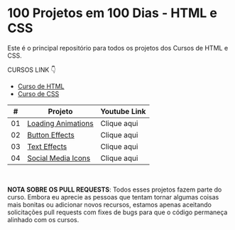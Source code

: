 # 100 Projetos em 100 Dias - HTML e CSS

Este é o principal repositório para todos os projetos dos Cursos de HTML e CSS.

CURSOS LINK 👇

-   [Curso de HTML](https://johnpires.com/cursos/html-tutorial/)
-   [Curso de CSS](https://johnpires.com/cursos/css-fundamentos-basicos/)


|  #  | Projeto                                                                                                      | Youtube Link    |
| :-: | --------------------------------------------------------------------------------------------------------------------------- | --------------------------------------------------------------------------------- |
| 01  | [Loading Animations](https://github.com/johnpires/01-Loading-Animation)      | Clique aqui |
| 02  | [Button Effects](https://github.com/johnpires/02-button-effects)      | Clique aqui |
| 03  | [Text Effects](https://github.com/johnpires/03-text-effects)      | Clique aqui |
| 04  | [Social Media Icons](https://github.com/johnpires/04-social-media-icons)      | Clique aqui |
<br>

**NOTA SOBRE OS PULL REQUESTS**: Todos esses projetos fazem parte do curso. Embora eu aprecie as pessoas que tentam tornar algumas coisas mais bonitas ou adicionar novos recursos, estamos apenas aceitando solicitações pull requests com fixes de bugs para que o código permaneça alinhado com os cursos.